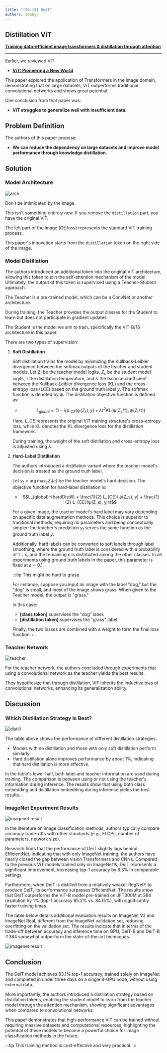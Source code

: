 ```yaml
---
title: "[20.12] DeiT"
authors: Zephyr
---
```


## Distillation ViT

[**Training data-efficient image transformers & distillation through attention**](https://arxiv.org/abs/2012.12877)

---

Earlier, we reviewed ViT.

- [**ViT: Pioneering a New World**](../2010-vit/index.md)

This paper explored the application of Transformers in the image domain, demonstrating that on large datasets, ViT outperforms traditional convolutional networks and shows great potential.

One conclusion from that paper was:

- **ViT struggles to generalize well with insufficient data.**

## Problem Definition

The authors of this paper propose:

- **We can reduce the dependency on large datasets and improve model performance through knowledge distillation.**

## Solution

### Model Architecture

![arch](./img/img1.jpg)

Don't be intimidated by the image.

This isn't something entirely new. If you remove the `distillation` part, you have the original ViT.

The left part of the image (CE loss) represents the standard ViT training process.

This paper's innovation starts from the `distillation` token on the right side of the image.

### Model Distillation

The authors introduced an additional token into the original ViT architecture, allowing this token to join the self-attention mechanism of the model. Ultimately, the output of this token is supervised using a Teacher-Student approach.

The Teacher is a pre-trained model, which can be a ConvNet or another architecture.

During training, the Teacher provides the output classes for the Student to learn but does not participate in gradient updates.

The Student is the model we aim to train, specifically the ViT-B/16 architecture in this paper.

There are two types of supervision:

1. **Soft Distillation**

   Soft distillation trains the model by minimizing the Kullback-Leibler divergence between the softmax outputs of the teacher and student models. Let $Z_t$ be the teacher model logits, $Z_s$ be the student model logits, $\tau$ the distillation temperature, and $\lambda$ the balance coefficient between the Kullback-Leibler divergence loss (KL) and the cross-entropy loss (LCE) based on the ground truth label $y$. The softmax function is denoted by $\psi$. The distillation objective function is defined as:

   - $$L_{global} = (1 − λ)L_{CE}(ψ(Z_s), y) + λτ^2KL(ψ(Z_s/τ), ψ(Z_t/τ))$$

   Here, $L\_{CE}$ represents the original ViT training structure's cross-entropy loss, while KL denotes the KL divergence loss for the distillation framework.

   During training, the weight of the soft distillation and cross-entropy loss is adjusted using $\lambda$.

2. **Hard-Label Distillation**

   The authors introduced a distillation variant where the teacher model's decision is treated as the ground truth label.

   Let $y_t = \arg\max_c Z_t(c)$ be the teacher model's hard decision. The objective function for hard-label distillation is:

   - $$L_{global}^{hardDistill} = \frac{1}{2} L_{CE}(ψ(Z_s), y) + \frac{1}{2} L_{CE}(ψ(Z_s), y_t)$$

   For a given image, the teacher model's hard label may vary depending on specific data augmentation methods. This choice is superior to traditional methods, requiring no parameters and being conceptually simpler: the teacher's prediction $y_t$ serves the same function as the ground truth label $y$.

   Additionally, hard labels can be converted to soft labels through label smoothing, where the ground truth label is considered with a probability of $1 - ε$, and the remaining $ε$ is distributed among the other classes. In all experiments using ground truth labels in the paper, this parameter is fixed at $ε = 0.1$.

   :::tip
   This might be hard to grasp.

   For instance, suppose you input an image with the label "dog," but the "dog" is small, and most of the image shows grass. When given to the Teacher model, the output is "grass."

   In this case:

   - **[class token]** supervises the "dog" label.
   - **[distillation token]** supervises the "grass" label.

   Finally, the two losses are combined with a weight to form the final loss function.
   :::

### Teacher Network

![teacher](./img/img3.jpg)

For the teacher network, the authors concluded through experiments that using a convolutional network as the teacher yields the best results.

They hypothesize that through distillation, ViT inherits the inductive bias of convolutional networks, enhancing its generalization ability.

## Discussion

### Which Distillation Strategy Is Best?

![distill](./img/img4.jpg)

The table above shows the performance of different distillation strategies.

- Models with no distillation and those with only soft distillation perform similarly.
- Hard distillation alone improves performance by about 1%, indicating that hard distillation is more effective.

In the table's lower half, both label and teacher information are used during training. The comparison is between using or not using the teacher's information during inference. The results show that using both class embedding and distillation embedding during inference yields the best results.

### ImageNet Experiment Results

![imagenet result](./img/img2.jpg)

In the literature on image classification methods, authors typically compare accuracy trade-offs with other standards (e.g., FLOPs, number of parameters, network size).

Research finds that the performance of DeiT slightly lags behind EfficientNet, indicating that with only ImageNet training, the authors have nearly closed the gap between vision Transformers and CNNs. Compared to the previous ViT models trained only on ImageNet1k, DeiT represents a significant improvement, increasing top-1 accuracy by 6.3% in comparable settings.

Furthermore, when DeiT is distilled from a relatively weaker RegNetY to produce DeiT, its performance surpasses EfficientNet. The results show that DeiT outperforms the ViT-B model pre-trained on JFT300M at 384 resolution by 1% (top-1 accuracy 85.2% vs. 84.15%), with significantly faster training times.

The table below details additional evaluation results on ImageNet V2 and ImageNet Real, different from the ImageNet validation set, reducing overfitting on the validation set. The results indicate that in terms of the trade-off between accuracy and inference time on GPU, DeiT-B and DeiT-B ↑384 somewhat outperform the state-of-the-art techniques.

![imagenet result](./img/img5.jpg)

## Conclusion

The DeiT model achieves 83.1% top-1 accuracy, trained solely on ImageNet and completed in under three days on a single 8-GPU node, without using external data.

More importantly, the authors introduced a distillation strategy based on distillation tokens, enabling the student model to learn from the teacher model through the attention mechanism, showing significant advantages when compared to convolutional networks.

This paper demonstrates that high-performance ViT can be trained without requiring massive datasets and computational resources, highlighting the potential of these models to become a powerful choice for image classification methods in the future.

:::tip
This training method is cost-effective and very practical.
:::
